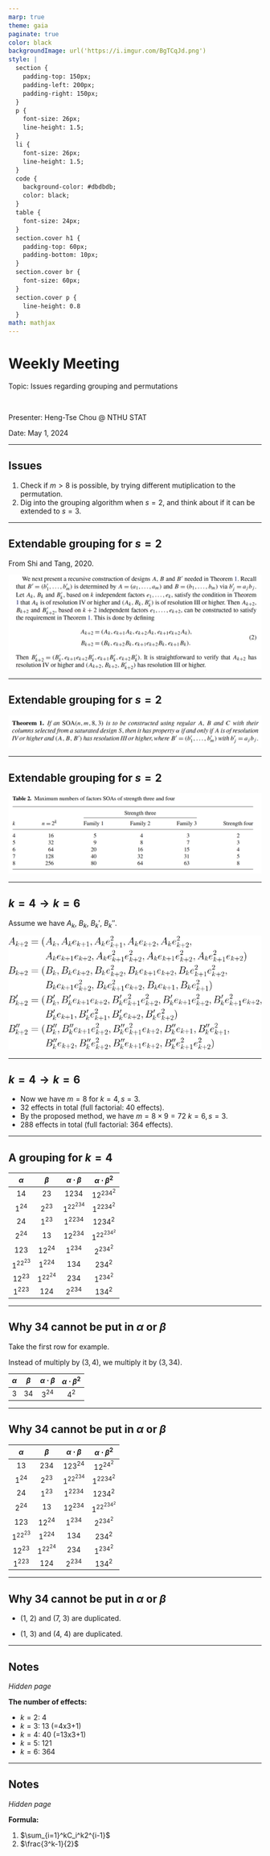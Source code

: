 ```yaml
---
marp: true
theme: gaia
paginate: true
color: black
backgroundImage: url('https://i.imgur.com/BgTCqJd.png')
style: |
  section {
    padding-top: 150px;
    padding-left: 200px;
    padding-right: 150px;
  }
  p {
    font-size: 26px;
    line-height: 1.5;
  } 
  li {
    font-size: 26px;
    line-height: 1.5;
  }
  code {
    background-color: #dbdbdb;
    color: black;
  }
  table {
    font-size: 24px;
  }
  section.cover h1 {
    padding-top: 60px;
    padding-bottom: 10px;
  }
  section.cover br {
    font-size: 60px;
  }
  section.cover p {
    line-height: 0.8
  }
math: mathjax
---
```


<!-- _class: cover -->

# Weekly Meeting

Topic: Issues regarding grouping and permutations

<br>

Presenter: Heng-Tse Chou @ NTHU STAT

Date: May 1, 2024

---

## Issues

1. Check if $m>8$ is possible, by trying different mutiplication to the permutation.
2. Dig into the grouping algorithm when $s=2$, and think about if it can be extended to $s=3$.

---

## Extendable grouping for $s=2$

From Shi and Tang, 2020.

![w:900](construction.png)

---

## Extendable grouping for $s=2$

![w:900](thm.png)

---

## Extendable grouping for $s=2$

![w:900](maximum_num_of_factors.png)

---

## $k=4 \rightarrow k=6$

Assume we have $A_k$, $B_k$, $B_k'$, $B_k''$.

![equation](equation1.png)

<!--
$$
A_{k+2} = (A_k, A_ke_{k+1}, A_ke_{k+1}^2, A_ke_{k+2}, A_ke_{k+2}^2, A_ke_{k+1}e_{k+2},  A_ke_{k+1}^2e_{k+2}^2,  A_ke_{k+1}e_{k+2}^2,  A_ke^2_{k+1}e_{k+2})
$$

$$
B_{k+2} = (B_k, B_ke_{k+2}, B_ke_{k+2}^2, B_ke_{k+1}e_{k+2},  B_ke_{k+1}^2e_{k+2}^2,  B_ke_{k+1}e_{k+2}^2,  B_ke^2_{k+1}e_{k+2}, B_ke_{k+1}, B_ke_{k+1}^2)
$$

$$
B'_{k+2} = (B'_k, B'_ke_{k+1}e_{k+2},  B'_ke_{k+1}^2e_{k+2}^2,  B'_ke_{k+1}e_{k+2}^2,  B'_ke^2_{k+1}e_{k+2}, B'_ke_{k+1}, B'_ke_{k+1}^2, B'_ke_{k+2}, B'_ke_{k+2}^2)
$$

$$
B''_{k+2} = (B''_k,  B''_ke_{k+1}e_{k+2}^2,  B''_ke^2_{k+1}e_{k+2}, B''_ke_{k+1}, B''_ke_{k+1}^2, B''_ke_{k+2}, B''_ke_{k+2}^2, B''_ke_{k+1}e_{k+2},  B''_ke_{k+1}^2e_{k+2}^2)
$$
-->

---

## $k=4 \rightarrow k=6$

- Now we have $m=8$ for $k=4, s=3$.
- 32 effects in total (full factorial: 40 effects).
- By the proposed method, we have $m=8\times9=72$ $k=6, s=3$.
- 288 effects in total (full factorial: 364 effects).

---

## A grouping for $k=4$

| $\alpha$  |  $\beta$  | $\alpha\cdot\beta$ | $\alpha\cdot\beta^2$ |
| :-------: | :-------: | :----------------: | :------------------: |
|   $14$    |   $23$    |       $1234$       |      $12^234^2$      |
|  $1^24$   |  $2^23$   |     $1^22^234$     |      $1^2234^2$      |
|   $24$    |  $1^23$   |      $1^2234$      |       $1234^2$       |
|  $2^24$   |   $13$    |      $12^234$      |     $1^22^234^2$     |
|   $123$   |  $12^24$  |      $1^234$       |      $2^234^2$       |
| $1^22^23$ |  $1^224$  |       $134$        |       $234^2$        |
|  $12^23$  | $1^22^24$ |       $234$        |      $1^234^2$       |
|  $1^223$  |   $124$   |      $2^234$       |       $134^2$        |

---

## Why $34$ cannot be put in $\alpha$ or $\beta$

Take the first row for example.

Instead of multiply by $(3, 4)$, we multiply it by $(3, 34)$.

| $\alpha$ | $\beta$ | $\alpha\cdot\beta$ | $\alpha\cdot\beta^2$ |
| :------: | :-----: | :----------------: | :------------------: |
|   $3$    |  $34$   |       $3^24$       |        $4^2$         |

---

## Why $34$ cannot be put in $\alpha$ or $\beta$

| $\alpha$  |  $\beta$  | $\alpha\cdot\beta$ | $\alpha\cdot\beta^2$ |
| :-------: | :-------: | :----------------: | :------------------: |
|   $13$    |   $234$   |      $123^24$      |      $12^24^2$       |
|  $1^24$   |  $2^23$   |     $1^22^234$     |      $1^2234^2$      |
|   $24$    |  $1^23$   |      $1^2234$      |       $1234^2$       |
|  $2^24$   |   $13$    |      $12^234$      |     $1^22^234^2$     |
|   $123$   |  $12^24$  |      $1^234$       |      $2^234^2$       |
| $1^22^23$ |  $1^224$  |       $134$        |       $234^2$        |
|  $12^23$  | $1^22^24$ |       $234$        |      $1^234^2$       |
|  $1^223$  |   $124$   |      $2^234$       |       $134^2$        |

---

## Why $34$ cannot be put in $\alpha$ or $\beta$

- (1, 2) and (7, 3) are duplicated.

- (1, 3) and (4, 4) are duplicated.

---

<!-- _hide: true -->

## Notes

_Hidden page_

**The number of effects:**

- $k=2$: 4
- $k=3$: 13 (=4x3+1)
- $k=4$: 40 (=13x3+1)
- $k=5$: 121
- $k=6$: 364

---

<!-- _hide: true -->

## Notes

_Hidden page_

**Formula:**

1. $\sum_{i=1}^kC_i^k2^{i-1}$
2. $\frac{3^k-1}{2}$
